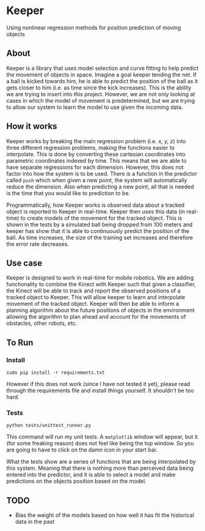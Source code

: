 Keeper
======

Using nonlinear regression methods for position prediction of moving objects

## About
Keeper is a library that uses model selection and curve fitting to help predict the movement of objects in space. Imagine a goal keeper tending the net. If a ball is kicked towards him, he is able to predict the position of the ball as it gets closer to him (i.e. as time since the kick increases). This is the ability we are trying to insert into this project. However, we are not only looking at cases in which the model of movement is predetermined, but we are trying to allow our system to learn the model to use given the incoming data.

## How it works
Keeper works by breaking the main regression problem (i.e. *x, y, z*) into three different regression problems, making the functions easier to interpolate. This is done by converting these cartesian coordinates into parametric coordinates indexed by time. This means that we are able to have separate regressions for each dimension. However, this does not factor into how the system is to be used. There is a function in the predictor called `push` which when given a new point, the system will automatically reduce the dimension. Also when predicting a new point, all that is needed is the time that you would like to prediction to be.

Programmatically, how Keeper works is observed data about a tracked object is reported to Keeper in real-time. Keeper then uses this data (in real-time) to create models of the movement for the tracked object. This is shown in the tests by a simulated ball being dropped from 100 meters and keeper has show that it is able to continuously predict the position of the ball. As time increases, the size of the training set increases and therefore the error rate decreases.

## Use case
Keeper is designed to work in real-time for mobile robotics. We are adding functionality to combine the Kinect with Keeper such that given a classifier, the Kinect will be able to track and report the observed positions of a tracked object to Keeper. This will allow keeper to learn and interpolate movement of the tracked object. Keeper will then be able to inform a planning algorithm about the future positions of objects in the environment allowing the algorithm to plan ahead and account for the movements of obstacles, other robots, etc.

## To Run

### Install

    sudo pip install -r requirements.txt

However if this does not work (since I have not tested it yet), please read through the requirements file and install things yourself. It shouldn't be too hard.

### Tests

	python tests/unittest_runner.py

This command will run my unit tests. A `matplotlib` window will appear, but it (for some freaking reason) does not feel like being the top window. So you are going to have to click on the damn icon in your start bar.

What the tests show are a series of functions that are being interpolated by this system. Meaning that there is nothing more than perceived data being entered into the predictor, and it is able to select a model and make predictions on the objects position based on the model.

## TODO
- Bias the weight of the models based on how well it has fit the historical data in the past